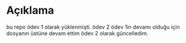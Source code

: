 # Açıklama

bu repo ödev 1 olarak yüklenmişti. ödev 2 ödev 1in devamı olduğu için dosyanın üstüne devam ettim ödev 2 olarak güncelledim.
